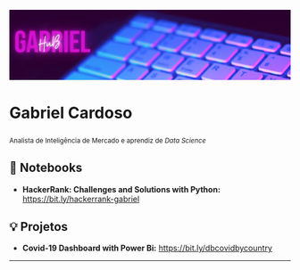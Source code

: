 <p align="center">
  <img src="banner-hub.png" >
</p>

# Gabriel Cardoso

<sub>Analista de Inteligência de Mercado e aprendiz de *Data Science*</sub>


## 📓 Notebooks
* **HackerRank: Challenges and Solutions with Python:** https://bit.ly/hackerrank-gabriel


## 💡 Projetos
* **Covid-19 Dashboard with Power Bi:** https://bit.ly/dbcovidbycountry
---
